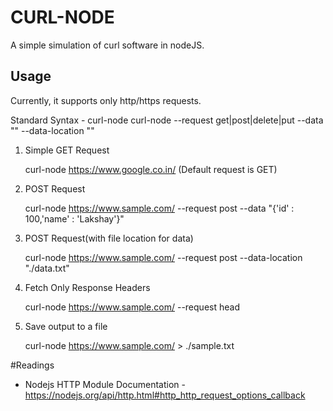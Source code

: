 # CURL-NODE

A simple simulation of curl software in nodeJS.

## Usage

Currently, it supports only http/https requests.

Standard Syntax - curl-node curl-node <URL> --request get|post|delete|put --data "<String of data>" --data-location "<Location for file having data>"

1. Simple GET Request

   curl-node https://www.google.co.in/ (Default request is GET)

2. POST Request

   curl-node https://www.sample.com/ --request post --data "{'id' : 100,'name' : 'Lakshay'}"

3. POST Request(with file location for data)

   curl-node https://www.sample.com/ --request post --data-location "./data.txt"

4. Fetch Only Response Headers

   curl-node https://www.sample.com/ --request head

5. Save output to a file

   curl-node https://www.sample.com/ > ./sample.txt

#Readings

* Nodejs HTTP Module Documentation - https://nodejs.org/api/http.html#http_http_request_options_callback
